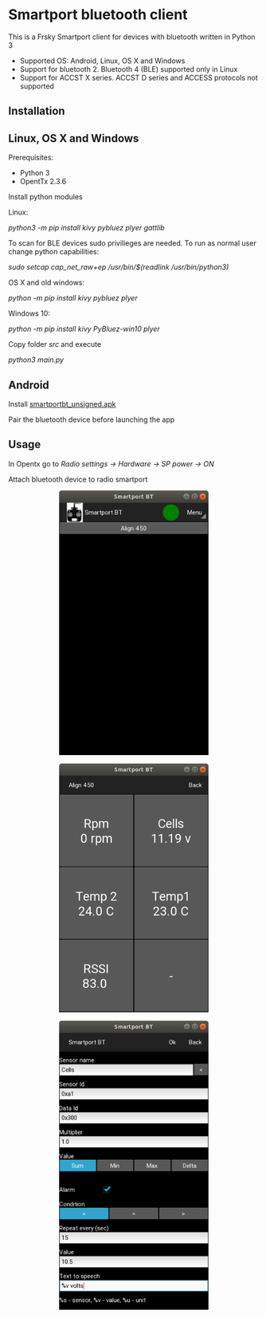 # Smartport bluetooth client

This is a Frsky Smartport client for devices with bluetooth written in Python 3

- Supported OS: Android, Linux, OS X and Windows
- Support for bluetooth 2. Bluetooth 4 (BLE) supported only in Linux
- Support for ACCST X series. ACCST D series and ACCESS protocols not supported


## Installation

## Linux, OS X and Windows

Prerequisites:

- Python 3
- OpentTx 2.3.6

Install python modules

Linux:

*python3 -m pip install kivy pybluez plyer gattlib*

To scan for BLE devices sudo privilieges are needed. To run as normal user change python capabilities:

*sudo setcap cap_net_raw+ep /usr/bin/$(readlink /usr/bin/python3)*

OS X and old windows:

*python -m pip install kivy pybluez plyer*

Windows 10:

*python -m pip install kivy PyBluez-win10 plyer*


Copy folder *src* and execute

*python3 main.py*


## Android

Install [smartportbt_unsigned.apk](https://github.com/dgatf/smartport_bluetooth/releases/download/v1.0/smartportbt_unsigned.apk) 

Pair the bluetooth device before launching the app

## Usage

In Opentx go to *Radio settings -> Hardware -> SP power -> ON*

Attach bluetooth device to radio smartport


<p align="center"><img src="./images/models.png" width="300"><br>

<p align="center"><img src="./images/sensors.png" width="300"><br>

<p align="center"><img src="./images/sensor.png" width="300"><br>